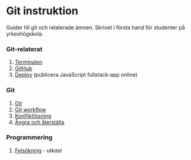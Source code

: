# Git instruktion
Guider till git och relaterade ämnen. Skrivet i första hand för studenter på yrkeshögskola.

### Git-relaterat
1. [Terminalen](terminalen.md)
1. [GitHub](github.md)
1. [Deploy](deploy.md) (publicera JavaScript fullstack-app online)

### Git
1. [Git](git.md)
1. [Git workflow](git-workflow.md)
1. [Konfliktlösning](git-merge.md)
1. [Ångra och återställa](git-undo.md)

### Programmering
1. [Felsökning](find-errors.md) - *utkast*
